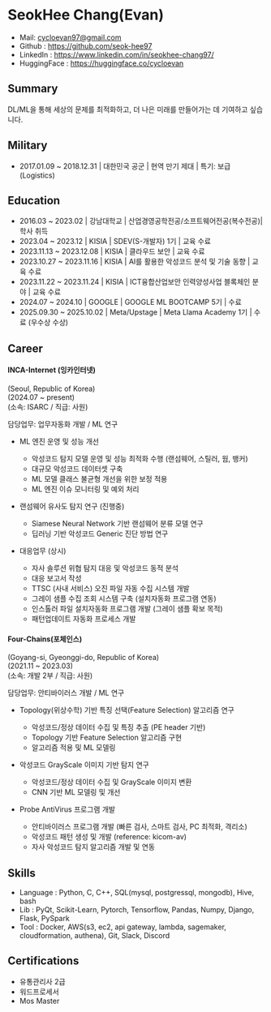 # **SeokHee Chang(Evan)**

- Mail: <cycloevan97@gmail.com>
- Github : <https://github.com/seok-hee97>
- LinkedIn : <https://www.linkedin.com/in/seokhee-chang97/>
- HuggingFace : <https://huggingface.co/cycloevan>

## **Summary**
DL/ML을 통해 세상의 문제를 최적화하고, 더 나은 미래를 만들어가는 데 기여하고 싶습니다.


## **Military**
- 2017.01.09 ~ 2018.12.31 | 대한민국 공군 | 현역 만기 제대  | 특기: 보급(Logistics)

## **Education**
- 2016.03 ~ 2023.02 | 강남대학교 | 산업경영공학전공/소프트웨어전공(복수전공)| 학사 취득   
- 2023.04 ~ 2023.12 | KISIA | SDEV(S-개발자) 1기 | 교육 수료 
- 2023.11.13 ~ 2023.12.08 | KISIA | 클라우드 보안 | 교육 수료  
- 2023.10.27 ~ 2023.11.16 | KISIA | AI를 활용한 악성코드 분석 및 기술 동향 | 교육 수료   
- 2023.11.22 ~ 2023.11.24 | KISIA | ICT융합산업보안 인력양성사업 블록체인 분야 | 교육 수료
- 2024.07 ~ 2024.10 | GOOGLE | GOOGLE ML BOOTCAMP 5기 | 수료
- 2025.09.30 ~ 2025.10.02 | Meta/Upstage | Meta Llama Academy 1기 | 수료 (우수상 수상)


## **Career**    


#### INCA-Internet (잉카인터넷)
(Seoul, Republic of Korea)  
(2024.07 ~ present)  
(소속: ISARC / 직급: 사원)

담당업무: 업무자동화 개발 / ML 연구

- ML 엔진 운영 및 성능 개선
  - 악성코드 탐지 모델 운영 및 성능 최적화 수행 (랜섬웨어, 스틸러, 웜, 뱅커)
  - 대규모 악성코드 데이터셋 구축
  - ML 모델 클래스 불균형 개선을 위한 보정 적용
  - ML 엔진 이슈 모니터링 및 예외 처리

- 랜섬웨어 유사도 탐지 연구 (진행중)
  - Siamese Neural Network 기반 랜섬웨어 분류 모델 연구
  - 딥러닝 기반 악성코드 Generic 진단 방법 연구

- 대응업무 (상시)
  - 자사 솔루션 위협 탐지 대응 및 악성코드 동적 분석
  - 대응 보고서 작성
  - TTSC (사내 서비스) 오진 파일 자동 수집 시스템 개발
  - 그레이 샘플 수집 조회 시스템 구축 (설치자동화 프로그램 연동)
  - 인스톨러 파일 설치자동화 프로그램 개발 (그레이 샘플 확보 목적)
  - 패턴업데이트 자동화 프로세스 개발

#### Four-Chains(포체인스)
(Goyang-si, Gyeonggi-do, Republic of Korea)  
(2021.11 ~ 2023.03)  
(소속: 개발 2부 / 직급: 사원)

담당업무: 안티바이러스 개발 / ML 연구

- Topology(위상수학) 기반 특징 선택(Feature Selection) 알고리즘 연구
  - 악성코드/정상 데이터 수집 및 특징 추출 (PE header 기반)
  - Topology 기반 Feature Selection 알고리즘 구현
  - 알고리즘 적용 및 ML 모델링

- 악성코드 GrayScale 이미지 기반 탐지 연구
  - 악성코드/정상 데이터 수집 및 GrayScale 이미지 변환
  - CNN 기반 ML 모델링 및 개선

- Probe AntiVirus 프로그램 개발
  - 안티바이러스 프로그램 개발 (빠른 검사, 스마트 검사, PC 최적화, 격리소)
  - 악성코드 패턴 생성 및 개발 (reference: kicom-av)
  - 자사 악성코드 탐지 알고리즘 개발 및 연동

## **Skills**    
- Language : Python, C, C++, SQL(mysql, postgressql, mongodb), Hive, bash     
- Lib : PyQt, Scikit-Learn, Pytorch, Tensorflow, Pandas, Numpy, Django, Flask, PySpark     
- Tool : Docker, AWS(s3, ec2, api gateway, lambda, sagemaker, cloudformation, authena), Git, Slack, Discord         
   

## **Certifications**
 - 유통관리사 2급
 - 워드프로세서
 - Mos Master





